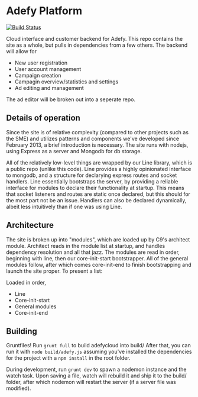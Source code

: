 Adefy Platform
=====================================

[![Build Status](http://ci.adefy.com/github.com/Adefy/Platform/status.png?branch=master)](http://ci.adefy.com/github.com/Adefy/Platform)

Cloud interface and customer backend for Adefy. This repo contains the site as
a whole, but pulls in dependencies from a few others. The backend will allow for

* New user registration
* User account management
* Campaign creation
* Campagin overview/statistics and settings
* Ad editing and management

The ad editor will be broken out into a seperate repo.

Details of operation
--------------------
Since the site is of relative complexity (compared to other projects such as
the SME) and utilizes patterns and components we've developed since February
2013, a brief introduction is necessary. The site runs with nodejs, using
Express as a server and Mongodb for db storage.

All of the relatively low-level things are wrapped by our Line library, which
is a public repo (unlike this code). Line provides a highly opinionated
interface to mongodb, and a structure for declarying express routes and socket
handlers. Line essentially bootstraps the server, by providing a reliable
interface for modules to declare their functionality at startup. This means that
socket listeners and routes are static once declared, but this should for the
most part not be an issue. Handlers can also be declared dynamically, albeit
less intuitively than if one was using Line.

Architecture
------------
The site is broken up into "modules", which are loaded up by C9's architect
module. Architect reads in the module list at startup, and handles dependency
resolution and all that jazz. The modules are read in order, beginning with
line, then our core-init-start bootstrapper. All of the general modules follow,
after which comes core-init-end to finish bootstrapping and launch the site
proper. To present a list:

Loaded in order,
* Line
* Core-init-start
* General modules
* Core-init-end

Building
--------
Gruntfiles! Run `grunt full` to build adefycloud into build/ After that, you
can run it with `node build/adefy.js` assuming you've installed the dependencies
for the project with a `npm install` in the root folder.

During development, run `grunt dev` to spawn a nodemon instance and the watch
task. Upon saving a file, watch will rebuild it and ship it to the build/
folder, after which nodemon will restart the server (if a server file was
modified).
